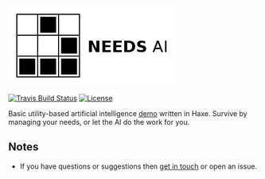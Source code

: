 [![Project logo](https://github.com/Tw1ddle/needs-ai/blob/master/screenshots/logo.png?raw=true "Need-based AI project logo")](https://github.com/Tw1ddle/needs-ai/)

[![Travis Build Status](https://img.shields.io/travis/Tw1ddle/needs-ai.svg?style=flat-square)](https://travis-ci.org/Tw1ddle/needs-ai)
[![License](http://img.shields.io/:license-mit-blue.svg?style=flat-square)](https://github.com/Tw1ddle/needs-ai/blob/master/LICENSE)

Basic utility-based artificial intelligence [demo](http://tw1ddle.github.io/needs-ai/index.html) written in Haxe. Survive by managing your needs, or let the AI do the work for you.

## Notes
* If you have questions or suggestions then [get in touch](https://twitter.com/Sam_Twidale) or open an issue.